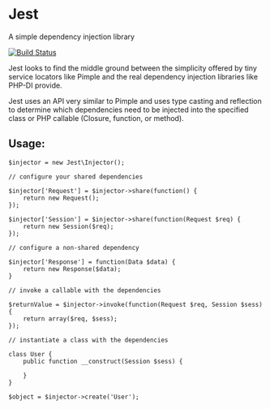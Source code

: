 # Jest

A simple dependency injection library

[![Build Status](https://travis-ci.org/jeffturcotte/jest.png)](https://travis-ci.org/jeffturcotte/jest)

Jest looks to find the middle ground between the simplicity offered by tiny
service locators like Pimple and the real dependency injection libraries like PHP-DI
provide.

Jest uses an API very similar to Pimple and uses type casting and reflection 
to determine which dependencies need to be injected into the specified class
or PHP callable (Closure, function, or method).

##  Usage:

```(php)
$injector = new Jest\Injector();

// configure your shared dependencies

$injector['Request'] = $injector->share(function() {
	return new Request();
});

$injector['Session'] = $injector->share(function(Request $req) {
	return new Session($req);
});

// configure a non-shared dependency

$injector['Response'] = function(Data $data) {
	return new Response($data);
}

// invoke a callable with the dependencies

$returnValue = $injector->invoke(function(Request $req, Session $sess) {
	return array($req, $sess);
});

// instantiate a class with the dependencies

class User {
	public function __construct(Session $sess) {
		
	}
}

$object = $injector->create('User');
```

